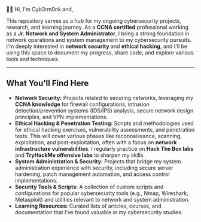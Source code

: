 🧑‍💻 Hi, I'm Cyb3rm0nk and, 

This repository serves as a hub for my ongoing cybersecurity projects, research, and learning journey. As a **CCNA certified** professional working as a **Jr. Network and System Administrator**, I bring a strong foundation in network operations and system management to my cybersecurity pursuits. I'm deeply interested in **network security** and **ethical hacking**, and I'll be using this space to document my progress, share code, and explore various tools and techniques.

---

## What You'll Find Here

* **Network Security:** Projects related to securing networks, leveraging my **CCNA knowledge** for firewall configurations, intrusion detection/prevention systems (IDS/IPS) analysis, secure network design principles, and VPN implementations.
* **Ethical Hacking & Penetration Testing:** Scripts and methodologies used for ethical hacking exercises, vulnerability assessments, and penetration tests. This will cover various phases like reconnaissance, scanning, exploitation, and post-exploitation, often with a focus on **network infrastructure vulnerabilities**. I regularly practice on **Hack The Box labs** and **TryHackMe offensive labs** to sharpen my skills.
* **System Administration & Security:** Projects that bridge my system administration experience with security, including secure server hardening, patch management automation, and access control implementations.
* **Security Tools & Scripts:** A collection of custom scripts and configurations for popular cybersecurity tools (e.g., Nmap, Wireshark, Metasploit) and utilities relevant to network and system administration.
* **Learning Resources:** Curated lists of articles, courses, and documentation that I've found valuable in my cybersecurity studies.



<!---
0xcybermonk/0xcybermonk is a ✨ special ✨ repository because its `README.md` (this file) appears on your GitHub profile.
You can click the Preview link to take a look at your changes.
--->
